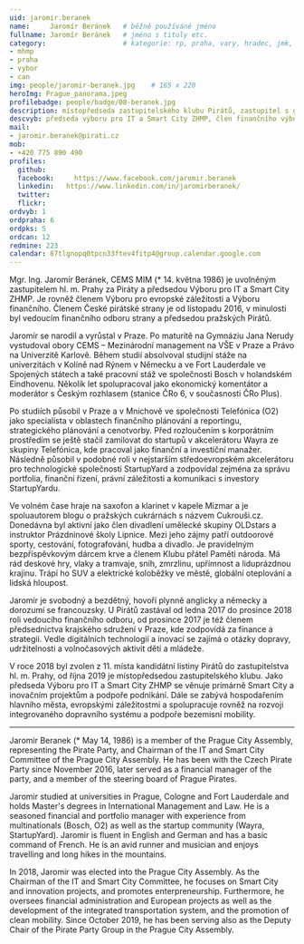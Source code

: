 ```yaml
---
uid: jaromir.beranek
name:     Jaromír Beránek  	# běžně používáné jméno
fullname: Jaromír Beránek  	# jméno s tituly etc.
category:                 	# kategorie: rp, praha, vary, hradec, jmk, senat
- mhmp
- praha
- vybor
- can
img: people/jaromir-beranek.jpg    # 165 x 220
heroImg: Prague_panorama.jpeg
profilebadge: people/badge/08-beranek.jpg
description: místopředseda zastupitelského klubu Pirátů, zastupitel s gescemi Smart City, Evropské fondy, finance a inovace
descvyb: předseda výboru pro IT a Smart City ZHMP, člen finančního výboru ZHMP
mail:
- jaromir.beranek@pirati.cz
mob:
- +420 775 890 490
profiles:
  github:     
  facebook: 	https://www.facebook.com/jaromir.beranek
  linkedin:   https://www.linkedin.com/in/jaromirberanek/
  twitter: 		
  flickr:
ordvyb: 1
ordpraha: 6
ordpks: 5
ordcan: 12
redmine: 223
calendar: 87tlgnopq0tpcn33ftev4fitp4@group.calendar.google.com
---
```


Mgr. Ing. Jaromír Beránek, CEMS MIM (* 14. května 1986) je uvolněným zastupitelem hl. m. Prahy za Piráty a předsedou Výboru pro IT a Smart City ZHMP. Je rovněž členem Výboru pro evropské záležitosti a Výboru finančního. Členem České pirátské strany je od listopadu 2016, v minulosti byl vedoucím finančního odboru strany a předsedou pražských Pirátů.

Jaromír se narodil a vyrůstal v Praze. Po maturitě na Gymnáziu Jana Nerudy vystudoval obory CEMS – Mezinárodní management na VŠE v Praze a Právo na Univerzitě Karlově. Během studií absolvoval studijní stáže na univerzitách v Kolíně nad Rýnem v Německu a ve Fort Lauderdale ve Spojených státech a také pracovní stáž ve společnosti Bosch v holandském Eindhovenu. Několik let spolupracoval jako ekonomický komentátor a moderátor s Českým rozhlasem (stanice ČRo 6, v současnosti ČRo Plus).

Po studiích působil v Praze a v Mnichově ve společnosti Telefónica (O2) jako specialista v oblastech finančního plánování a reportingu, strategického plánování a cenotvorby. Před rozloučením s korporátním prostředím se ještě stačil zamilovat do startupů v akcelerátoru Wayra ze skupiny Telefónica, kde pracoval jako finanční a investiční manažer. Následně působil v podobné roli v nejstarším středoevropském akcelerátoru pro technologické společnosti StartupYard a zodpovídal zejména za správu portfolia, finanční řízení, právní záležitosti a komunikaci s investory StartupYardu.

Ve volném čase hraje na saxofon a klarinet v kapele Mizmar a je spoluautorem blogu o pražských cukrárnách s názvem Cukrouši.cz. Donedávna byl aktivní jako člen divadlení umělecké skupiny OLDstars a instruktor Prázdninové školy Lipnice. Mezi jeho zájmy patří outdoorové sporty, cestování, fotografování, hudba a divadlo. Je pravidelným bezpříspěvkovým dárcem krve a členem Klubu přátel Paměti národa. Má rád deskové hry, vlaky a tramvaje, sníh, zmrzlinu, upřímnost a liduprázdnou krajinu. Trápí ho SUV a elektrické koloběžky ve městě, globální oteplování a lidská hloupost.

Jaromír je svobodný a bezdětný, hovoří plynně anglicky a německy a dorozumí se francouzsky. U Pirátů zastával od ledna 2017 do prosince 2018 roli vedoucího finančního odboru, od prosince 2017 je též členem předsednictva krajského sdružení v Praze, kde zodpovídá za finance a strategii. Vedle digitálních technologií a inovací se zajímá o otázky dopravy, udržitelnosti a volnočasových aktivit dětí a mládeže.

V roce 2018 byl zvolen z 11. místa kandidátní listiny Pirátů do zastupitelstva hl. m. Prahy, od října 2019 je místopředsedou zastupitelského klubu. Jako předseda Výboru pro IT a Smart City ZHMP se věnuje primárně Smart City a inovačním projektům a podpoře podnikání. Dále se zabývá hospodařením hlavního města, evropskými záležitostmi a spolupracuje rovněž na rozvoji integrovaného dopravního systému a podpoře bezemisní mobility.

***

Jaromir Beranek (* May 14, 1986) is a member of the Prague City Assembly, representing the Pirate Party, and Chairman of the IT and Smart City Committee of the Prague City Assembly. He has been with the Czech Pirate Party since November 2016, later served as a financial manager of the party, and a member of the steering board of Prague Pirates.

Jaromir studied at universities in Prague, Cologne and Fort Lauderdale and holds Master's degrees in International Management and Law. He is a seasoned financial and portfolio manager with experience from multinationals (Bosch, O2) as well as the startup community (Wayra, StartupYard). Jaromir is fluent in English and German and has a basic command of French. He is an avid runner and musician and enjoys travelling and long hikes in the mountains.

In 2018, Jaromir was elected into the Prague City Assembly. As the Chairman of the IT and Smart City Committee, he focuses on Smart City and innovation projects, and promotes enterpreneurship. Furthermore, he oversees financial administration and European projects as well as the development of the integrated transportation system, and the promotion of clean mobility. Since October 2019, he has been serving also as the Deputy Chair of the Pirate Party Group in the Prague City Assembly.

